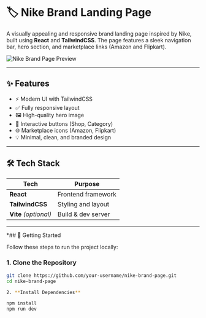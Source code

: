 # 🏷️ Nike Brand Landing Page

A visually appealing and responsive brand landing page inspired by Nike, built using **React** and **TailwindCSS**. The page features a sleek navigation bar, hero section, and marketplace links (Amazon and Flipkart).

![Nike Brand Page Preview](./preview.png) <!-- Replace with your actual image path -->

---

## ✨ Features

- ⚡ Modern UI with TailwindCSS
- ✅ Fully responsive layout
- 🖼️ High-quality hero image
- 🔘 Interactive buttons (Shop, Category)
- 🌐 Marketplace icons (Amazon, Flipkart)
- 💡 Minimal, clean, and branded design

---

## 🛠️ Tech Stack

| Tech        | Purpose                      |
|-------------|------------------------------|
| **React**   | Frontend framework           |
| **TailwindCSS** | Styling and layout        |
| **Vite** *(optional)* | Build & dev server  |

---


*## 🚀 Getting Started

Follow these steps to run the project locally:

### 1. Clone the Repository
```bash
git clone https://github.com/your-username/nike-brand-page.git
cd nike-brand-page

2. **Install Dependencies**

npm install
npm run dev

